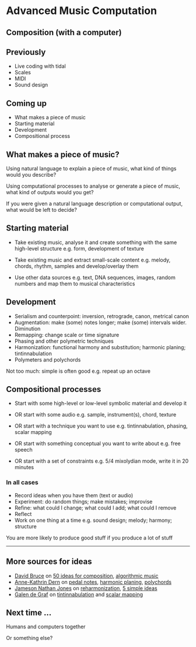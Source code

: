 # Advanced Music Computation

## Composition (with a computer)


## Previously

- Live coding with tidal
- Scales
- MIDI
- Sound design


## Coming up

- What makes a piece of music
- Starting material
- Development
- Compositional process


## What makes a piece of music?

Using natural language to explain a piece of music, what kind of things would you describe?


Using computational processes to analyse or generate a piece of music, what kind of outputs would you get?


If you were given a natural language description or computational output, what would be left to decide?


## Starting material

- Take existing music, analyse it and create something with the same high-level structure e.g. form, development of texture

- Take existing music and extract small-scale content e.g. melody, chords, rhythm, samples and develop/overlay them

- Use other data sources e.g. text, DNA sequences, images, random numbers and map them to musical characteristics


## Development

- Serialism and counterpoint: inversion, retrograde, canon, metrical canon
- Augmentation: make (some) notes longer; make (some) intervals wider. Diminution
- Remapping: change scale or time signature
- Phasing and other polymetric techniques
- Harmonization: functional harmony and substitution; harmonic planing; tintinnabulation
- Polymeters and polychords

Not too much: simple is often good e.g. repeat up an octave


## Compositional processes

- Start with some high-level or low-level symbolic material and develop it

- OR start with some audio e.g. sample, instrument(s), chord, texture

- OR start with a technique you want to use e.g. tintinnabulation, phasing, scalar mapping

- OR start with something conceptual you want to write about e.g. free speech

- OR start with a set of constraints e.g. 5/4 mixolydian mode, write it in 20 minutes


### In all cases

- Record ideas when you have them (text or audio)
- Experiment: do random things; make mistakes; improvise
- Refine: what could I change; what could I add; what could I remove
- Reflect
- Work on one thing at a time e.g. sound design; melody; harmony; structure

You are more likely to produce good stuff if you produce a lot of stuff

  ---

## More sources for ideas

- [David Bruce](https://www.youtube.com/@DBruce) on [50 ideas for composition](https://youtu.be/NdSHTY-GXLk?si=JnPn76OM9ryi1gQJ), [algorithmic music](https://youtu.be/X0-zuS_62wc?si=oGbqBhVloMcI5maO)
- [Anne-Kathrin Dern](https://www.youtube.com/channel/UCBqvaJfJ8nfP58vyzLMDSaA) on [pedal notes](https://youtu.be/3FUzkzgcrio?si=mCB6z7j7oy6QOGu5), [harmonic planing](https://youtu.be/tDPLt9u7gQ8?si=5bFnL96-7TGL15VW), [polychords](https://youtu.be/QLCxUgo-6bk?si=x0lmDh3iqgTNjkvh)
- [Jameson Nathan Jones](https://www.youtube.com/@JamesonNathanJones) on [reharmonization](https://www.youtube.com/watch?v=NPoBzi_ZZvI), [5 simple ideas](https://youtu.be/Zd_sbC5bnCA?si=eI7PlclTZFY2oksV)
- [Galen de Graf](https://www.youtube.com/@GalenDeGraf) on [tintinnabulation](https://youtu.be/3u903Z0_Zzc?si=4vi7quT6vLsCeHWi) and [scalar mapping](https://youtu.be/Ve-ASqMnT6U?si=FE1OIEGk9IjS8ccv)


## Next time ...

Humans and computers together

Or something else?